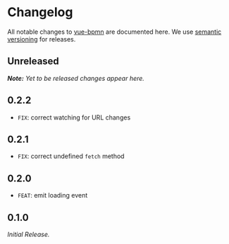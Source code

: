 # Changelog

All notable changes to [vue-bpmn](https://github.com/bpmn-io/vue-bpmn) are documented here. We use [semantic versioning](http://semver.org/) for releases.

## Unreleased

___Note:__ Yet to be released changes appear here._

## 0.2.2

* `FIX`: correct watching for URL changes

## 0.2.1

* `FIX`: correct undefined `fetch` method

## 0.2.0

* `FEAT`: emit loading event

## 0.1.0

_Initial Release._